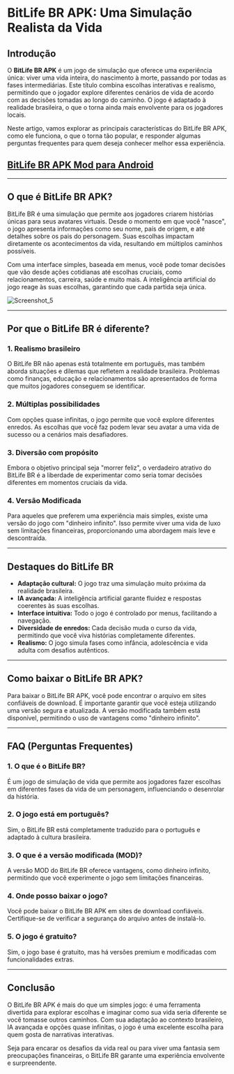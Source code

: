 # **BitLife BR APK: Uma Simulação Realista da Vida**

## **Introdução**

O **BitLife BR APK** é um jogo de simulação que oferece uma experiência única: viver uma vida inteira, do nascimento à morte, passando por todas as fases intermediárias. Este título combina escolhas interativas e realismo, permitindo que o jogador explore diferentes cenários de vida de acordo com as decisões tomadas ao longo do caminho. O jogo é adaptado à realidade brasileira, o que o torna ainda mais envolvente para os jogadores locais.

Neste artigo, vamos explorar as principais características do BitLife BR APK, como ele funciona, o que o torna tão popular, e responder algumas perguntas frequentes para quem deseja conhecer melhor essa experiência.

## [BitLife BR APK Mod para Android](https://apkbine.com/pt/)

---

## **O que é BitLife BR APK?**

BitLife BR é uma simulação que permite aos jogadores criarem histórias únicas para seus avatares virtuais. Desde o momento em que você "nasce", o jogo apresenta informações como seu nome, país de origem, e até detalhes sobre os pais do personagem. Suas escolhas impactam diretamente os acontecimentos da vida, resultando em múltiplos caminhos possíveis.

Com uma interface simples, baseada em menus, você pode tomar decisões que vão desde ações cotidianas até escolhas cruciais, como relacionamentos, carreira, saúde e muito mais. A inteligência artificial do jogo reage às suas escolhas, garantindo que cada partida seja única.

![Screenshot_5](https://github.com/user-attachments/assets/2a6bd6fc-6365-4b4f-a93e-8e606afe5b21)


---

## **Por que o BitLife BR é diferente?**

### 1. **Realismo brasileiro**
O BitLife BR não apenas está totalmente em português, mas também aborda situações e dilemas que refletem a realidade brasileira. Problemas como finanças, educação e relacionamentos são apresentados de forma que muitos jogadores conseguem se identificar.

### 2. **Múltiplas possibilidades**
Com opções quase infinitas, o jogo permite que você explore diferentes enredos. As escolhas que você faz podem levar seu avatar a uma vida de sucesso ou a cenários mais desafiadores.

### 3. **Diversão com propósito**
Embora o objetivo principal seja "morrer feliz", o verdadeiro atrativo do BitLife BR é a liberdade de experimentar como seria tomar decisões diferentes em momentos cruciais da vida.

### 4. **Versão Modificada**
Para aqueles que preferem uma experiência mais simples, existe uma versão do jogo com "dinheiro infinito". Isso permite viver uma vida de luxo sem limitações financeiras, proporcionando uma abordagem mais leve e descontraída.

---

## **Destaques do BitLife BR**

- **Adaptação cultural:** O jogo traz uma simulação muito próxima da realidade brasileira.
- **IA avançada:** A inteligência artificial garante fluidez e respostas coerentes às suas escolhas.
- **Interface intuitiva:** Todo o jogo é controlado por menus, facilitando a navegação.
- **Diversidade de enredos:** Cada decisão muda o curso da vida, permitindo que você viva histórias completamente diferentes.
- **Realismo:** O jogo simula fases como infância, adolescência e vida adulta com desafios autênticos.

---

## **Como baixar o BitLife BR APK?**

Para baixar o BitLife BR APK, você pode encontrar o arquivo em sites confiáveis de download. É importante garantir que você esteja utilizando uma versão segura e atualizada. A versão modificada também está disponível, permitindo o uso de vantagens como "dinheiro infinito".

---

## **FAQ (Perguntas Frequentes)**

### **1. O que é o BitLife BR?**
É um jogo de simulação de vida que permite aos jogadores fazer escolhas em diferentes fases da vida de um personagem, influenciando o desenrolar da história.

### **2. O jogo está em português?**
Sim, o BitLife BR está completamente traduzido para o português e adaptado à cultura brasileira.

### **3. O que é a versão modificada (MOD)?**
A versão MOD do BitLife BR oferece vantagens, como dinheiro infinito, permitindo que você experimente o jogo sem limitações financeiras.

### **4. Onde posso baixar o jogo?**
Você pode baixar o BitLife BR APK em sites de download confiáveis. Certifique-se de verificar a segurança do arquivo antes de instalá-lo.

### **5. O jogo é gratuito?**
Sim, o jogo base é gratuito, mas há versões premium e modificadas com funcionalidades extras.

---

## **Conclusão**

O BitLife BR APK é mais do que um simples jogo: é uma ferramenta divertida para explorar escolhas e imaginar como sua vida seria diferente se você tomasse outros caminhos. Com sua adaptação ao contexto brasileiro, IA avançada e opções quase infinitas, o jogo é uma excelente escolha para quem gosta de narrativas interativas. 

Seja para encarar os desafios da vida real ou para viver uma fantasia sem preocupações financeiras, o BitLife BR garante uma experiência envolvente e surpreendente.
